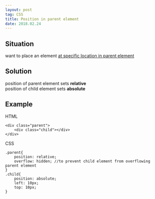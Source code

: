 ```yaml
---
layout: post
tag: CSS
title: Position in parent element
date: 2018.02.24
---
```


## Situation   
want to place an element <u>at specific location in parent element</u>  
## Solution  
position of parent element sets **relative**   
position of child element sets **absolute**   
## Example  
HTML
```
<div class="parent">
	<div class="child"></div>
</div>
```
CSS
```
.parent{
    position: relative;
    overflow: hidden; //to prevent child element from overflowing parent element 
}
.child{
    position: absolute;
    left: 10px;
    top: 10px;
}
```